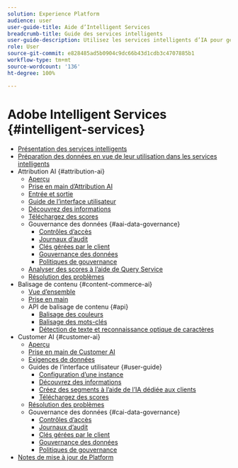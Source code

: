 ```yaml
---
solution: Experience Platform
audience: user
user-guide-title: Aide d’Intelligent Services
breadcrumb-title: Guide des services intelligents
user-guide-description: Utilisez les services intelligents d’IA pour générer des scores, découvrir des informations et créer des segments à partir des données de vos événements marketing.
role: User
source-git-commit: e828485ad5b0904c9dc66b43d1cdb3c4707885b1
workflow-type: tm+mt
source-wordcount: '136'
ht-degree: 100%

---
```



# Adobe Intelligent Services {#intelligent-services}

- [Présentation des services intelligents](home.md)
- [Préparation des données en vue de leur utilisation dans les services intelligents](data-preparation.md)
- Attribution AI {#attribution-ai}
   - [Aperçu](attribution-ai/overview.md)
   - [Prise en main d’Attribution AI](attribution-ai/getting-started.md)
   - [Entrée et sortie](attribution-ai/input-output.md)
   - [Guide de l’interface utilisateur](attribution-ai/user-guide.md)
   - [Découvrez des informations](attribution-ai/discover-insights.md)
   - [Téléchargez des scores](attribution-ai/download-scores.md)
   - Gouvernance des données {#aai-data-governance}
      - [Contrôles d’accès](attribution-ai/aai-data-governance/access-controls.md)
      - [Journaux d’audit](attribution-ai/aai-data-governance/audit-logs.md)
      - [Clés gérées par le client](attribution-ai/aai-data-governance/customer-managed-keys.md)
      - [Gouvernance des données](attribution-ai/aai-data-governance/data-governance.md)
      - [Politiques de gouvernance](attribution-ai/aai-data-governance/governance-policies.md)
   - [Analyser des scores à lʼaide de Query Service](attribution-ai/aai-query-service.md)
   - [Résolution des problèmes](attribution-ai/troubleshooting.md)
- Balisage de contenu {#content-commerce-ai}
   - [Vue d’ensemble](content-commerce-ai/overview.md)
   - [Prise en main](content-commerce-ai/getting-started.md)
   - API de balisage de contenu {#api}
      - [Balisage des couleurs](content-commerce-ai/api/color-tagging.md)
      - [Balisage des mots-clés](content-commerce-ai/api/keyword-tagging.md)
      - [Détection de texte et reconnaissance optique de caractères](content-commerce-ai/api/optical-character-recognition.md)
- Customer AI {#customer-ai}
   - [Aperçu](customer-ai/overview.md)
   - [Prise en main de Customer AI](customer-ai/getting-started.md)
   - [Exigences de données](customer-ai/data-requirements.md)
   - Guides de lʼinterface utilisateur {#user-guide}
      - [Configuration d’une instance](customer-ai/user-guide/configure.md)
      - [Découvrez des informations](customer-ai/user-guide/discover-insights.md)
      - [Créez des segments à lʼaide de lʼIA dédiée aux clients](customer-ai/user-guide/create-segment.md)
      - [Téléchargez des scores](customer-ai/user-guide/download-scores.md)
   - [Résolution des problèmes](customer-ai/troubleshooting.md)
   - Gouvernance des données {#cai-data-governance}
      - [Contrôles d’accès](customer-ai/cai-data-governance/access-controls.md)
      - [Journaux d’audit](customer-ai/cai-data-governance/audit-logs.md)
      - [Clés gérées par le client](customer-ai/cai-data-governance/customer-managed-keys.md)
      - [Gouvernance des données](customer-ai/cai-data-governance/data-governance.md)
      - [Politiques de gouvernance](customer-ai/cai-data-governance/governance-policies.md)
- [Notes de mise à jour de Platform](https://experienceleague.adobe.com/fr/docs/experience-platform/release-notes/latest)
